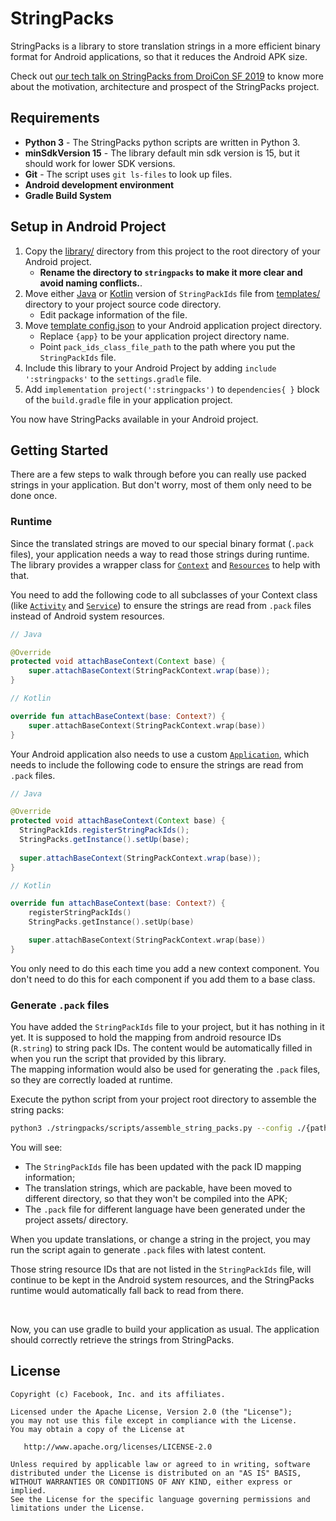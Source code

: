 # StringPacks

StringPacks is a library to store translation strings in a more efficient binary format for Android applications, so that it reduces the Android APK size.

Check out [our tech talk on StringPacks from DroiCon SF 2019](https://youtu.be/npnamYPQD3g?t=812) to know more about the motivation, architecture and prospect of the StringPacks project.

## Requirements

- **Python 3** - The StringPacks python scripts are written in Python 3.
- **minSdkVersion 15** - The library default min sdk version is 15, but it should work for lower SDK versions.
- **Git** - The script uses `git ls-files` to look up files.
- **Android development environment**
- **Gradle Build System**


## Setup in Android Project

1. Copy the [library/](library/) directory from this project to the root directory of your Android project.
    - **Rename the directory to `stringpacks` to make it more clear and avoid naming conflicts.**.
2. Move either [Java](library/templates/StringPackIds.java) or [Kotlin](library/templates/StringPackIds.kt) version of `StringPackIds` file from [templates/](library/templates/) directory to your project source code directory.
    - Edit package information of the file.
3. Move [template config.json](library/templates/config.json) to your Android application project directory.
    - Replace `{app}` to be your application project directory name.
    - Point `pack_ids_class_file_path` to the path where you put the `StringPackIds` file.
4. Include this library to your Android Project by adding `include ':stringpacks'` to the `settings.gradle` file.
5. Add `implementation project(':stringpacks')` to `dependencies{ }` block of the `build.gradle` file in your application project.

You now have StringPacks available in your Android project.

## Getting Started

There are a few steps to walk through before you can really use packed strings in your application. But don't worry, most of them only need to be done once.

### Runtime

Since the translated strings are moved to our special binary format (`.pack` files), your application needs a way to read those strings during runtime. The library provides a wrapper class for [`Context`](https://developer.android.com/reference/android/content/ContextWrapper) and [`Resources`](https://developer.android.com/reference/android/content/res/Resources) to help with that.

You need to add the following code to all subclasses of your Context class (like [`Activity`](https://developer.android.com/reference/android/app/Activity) and [`Service`](https://developer.android.com/reference/android/app/Service)) to ensure the strings are read from `.pack` files instead of Android system resources.

```java
// Java

@Override
protected void attachBaseContext(Context base) {
    super.attachBaseContext(StringPackContext.wrap(base));
}
```

```kotlin
// Kotlin

override fun attachBaseContext(base: Context?) {
    super.attachBaseContext(StringPackContext.wrap(base))
}
```

Your Android application also needs to use a custom [`Application`](https://developer.android.com/reference/android/app/Application), which needs to include the following code to ensure the strings are read from `.pack` files.

```java
// Java

@Override
protected void attachBaseContext(Context base) {
  StringPackIds.registerStringPackIds();
  StringPacks.getInstance().setUp(base);
  
  super.attachBaseContext(StringPackContext.wrap(base));
}
```

```kotlin
// Kotlin

override fun attachBaseContext(base: Context?) {
    registerStringPackIds()
    StringPacks.getInstance().setUp(base)

    super.attachBaseContext(StringPackContext.wrap(base))
}
```

You only need to do this each time you add a new context component. You don't need to do this for each component if you add them to a base class.

### Generate `.pack` files

You have added the `StringPackIds` file to your project, but it has nothing in it yet. It is supposed to hold the mapping from android resource IDs (`R.string`) to string pack IDs.
The content would be automatically filled in when you run the script that provided by this library.  
The mapping information would also be used for generating the `.pack` files, so they are correctly loaded at runtime.

Execute the python script from your project root directory to assemble the string packs:
```bash
python3 ./stringpacks/scripts/assemble_string_packs.py --config ./{path_to}/config.json
```

You will see:

- The `StringPackIds` file has been updated with the pack ID mapping information;
- The translation strings, which are packable, have been moved to different directory, so that they won't be compiled into the APK;
- The `.pack` file for different language have been generated under the project assets/ directory.

When you update translations, or change a string in the project, you may run the script again to generate `.pack` files with latest content.

Those string resource IDs that are not listed in the `StringPackIds` file, will continue to be kept in the Android system resources, and the StringPacks runtime would automatically fall back to read from there.

&nbsp;

Now, you can use gradle to build your application as usual. The application should correctly retrieve the strings from StringPacks.

## License
```
Copyright (c) Facebook, Inc. and its affiliates.

Licensed under the Apache License, Version 2.0 (the "License");
you may not use this file except in compliance with the License.
You may obtain a copy of the License at

   http://www.apache.org/licenses/LICENSE-2.0

Unless required by applicable law or agreed to in writing, software
distributed under the License is distributed on an "AS IS" BASIS,
WITHOUT WARRANTIES OR CONDITIONS OF ANY KIND, either express or implied.
See the License for the specific language governing permissions and
limitations under the License.
```
